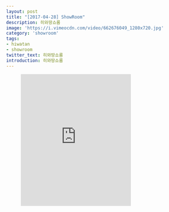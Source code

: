 ```yaml
---
layout: post
title: "[2017-04-28] ShowRoom"
description: 히와땅쇼룸
image: 'https://i.vimeocdn.com/video/662676049_1280x720.jpg'
category: 'showroom'
tags:
- hiwatan
- showroom
twitter_text: 히와땅쇼룸
introduction: 히와땅쇼룸
---
```

<figure class="video_container">
<iframe src="https://player.vimeo.com/video/239647018" height="360" frameborder="0" webkitallowfullscreen mozallowfullscreen allowfullscreen></iframe>
</figure>

